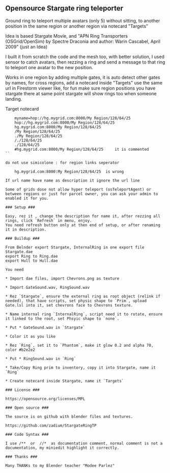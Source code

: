 ## Opensource Stargate ring teleporter ##

Ground ring to teleport multiple avatars (only 5) without sitting, to another position in the same region or another region via notecard "Targets"

Idea is based Stargate Movie, and "APN Ring Transporters (OSGrid/OpenSim) by Spectre Draconia and author: Warin Cascabel, April 2009" (just an Idea)

I built it from scratch the code and the mesh too, with better solution, I used sensor to catch avatars, then rezzing a ring and send a message to that ring to teleport one avatar to the new position.

Works in one region by adding multiple gates, it is auto detect other gates by names,
for cross regions, add a notecard inside "Targets" use the same url in Firestorm viewer like, for fun make sure region positions you have stargate there at same point stargate will show rings too when someone landing.

Target notecard
```
    myname=hop://hg.mygrid.com:8000/My Region/128/64/25
    hop://hg.mygrid.com:8000/My Region/128/64/25
    hg.mygrid.com:8000/My Region/128/64/25
    /My Region/128/64/25
    ./My Region/128/64/25
    /./128/64/25
    ./128/64/25
    #hg.mygrid.com:8000/My Region/128/64/25     it is commented
``

do not use simicolone : for region links seperator

    hg.mygrid.com:8000:My Region/128/64/25  is wrong

If url name have name as description it ignore the url line

Some of grids dose not allow hyper teleport (osTeleportAgent) or between regions or just for parcel owner, you can ask your admin to enabled it for you.

### Setup ###

Easy, rez it , change the description for name it, after rezzing all rings, click `Refresh` in menu, enjoy.
You need refresh button only at then end of setup, or after renaming it in description.

### Buildup ###

From Belnder export Stargate, InternalRing in one export file Stargate.dae
export Ring to Ring.dae
export Hull to Hull.dae

You need

* Import dae files, import Chevrons.png as texture

* Import GateSound.wav, RingSound.wav

* Rez `Stargate`, ensure the external ring as root object (relink if needed), that have scripts, set physic shape to `Prim`, upload Gate.lsl into it, set chevrons face to Chevrons texture.

* Name internal ring `InternalRing`, script need it to rotate, ensure it linked to the root, set Phsyic shape to `none`.

* Put * GateSound.wav in `Stargate`

* Color it as you like

* Rez `Ring`, set it to `Phantom`, make it glow 0.2 and alpha 70, color #b2e2e2

* Put * RingSound.wav in `Ring`

* Take/Copy Ring prim to inventory, copy it into Stargate, name it `Ring`

* Create notecard inside Stargate, name it `Targets`

### License ###

https://opensource.org/licenses/MPL

### Open source ###

The source is on github with blender files and textures.

https://github.com/zadium/StargateRingTP

### Code Syntax ###

I use /**  or  //*  as documentation comment, normal comment is not a documentation, my miniedit highlight it correctly.

### Thanks ###

Many THANKs to my Blender teacher "Modee Parlez"
